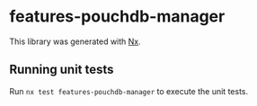 # features-pouchdb-manager

This library was generated with [Nx](https://nx.dev).

## Running unit tests

Run `nx test features-pouchdb-manager` to execute the unit tests.
